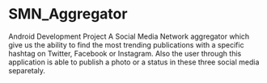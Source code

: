 # SMN_Aggregator
Android Development Project
A Social Media Network aggregator which give us the ability to find the most trending publications with a specific hashtag on Twitter, Facebook or Instagram.
Also the user through this application is able to publish a photo or a status in these three social media separetaly.
